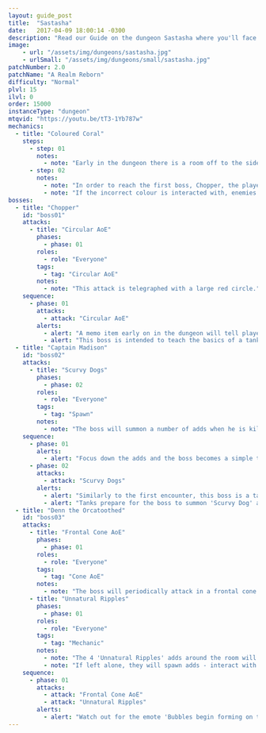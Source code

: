 ```yaml
---
layout: guide_post
title:  "Sastasha"
date:   2017-04-09 18:00:14 -0300
description: "Read our Guide on the dungeon Sastasha where you'll face off against Chopper, Captain Madison, and Denn the Orcatoothed."
image:
    - url: "/assets/img/dungeons/sastasha.jpg"
    - urlSmall: "/assets/img/dungeons/small/sastasha.jpg"
patchNumber: 2.0
patchName: "A Realm Reborn"
difficulty: "Normal"
plvl: 15
ilvl: 0
order: 15000
instanceType: "dungeon"
mtqvid: "https://youtu.be/tT3-1Yb787w"
mechanics:
  - title: "Coloured Coral"
    steps:
      - step: 01
        notes:
          - note: "Early in the dungeon there is a room off to the side with an item that can be interacted with - it contains a message with a colour on it."
      - step: 02
        notes:
          - note: "In order to reach the first boss, Chopper, the player must unlock the entrance by selecting the correct colour of coral."
          - note: "If the incorrect colour is interacted with, enemies may spawn."
bosses:
  - title: "Chopper"
    id: "boss01"
    attacks:
      - title: "Circular AoE"
        phases:
          - phase: 01
        roles:
          - role: "Everyone"
        tags:
          - tag: "Circular AoE"
        notes:
          - note: "This attack is telegraphed with a large red circle."
    sequence:
      - phase: 01
        attacks:
          - attack: "Circular AoE"
        alerts:
          - alert: "A memo item early on in the dungeon will tell players which colour of coral to interact with in order to enter this fight."
          - alert: "This boss is intended to teach the basics of a tank and spank - simply DPS him down."
  - title: "Captain Madison"
    id: "boss02"
    attacks:
      - title: "Scurvy Dogs"
        phases:
          - phase: 02
        roles:
          - role: "Everyone"
        tags:
          - tag: "Spawn"
        notes:
          - note: "The boss will summon a number of adds when he is killed - tanks prepare to pick them up so that DPS can AoE them down."
    sequence:
      - phase: 01
        alerts:
          - alert: "Focus down the adds and the boss becomes a simple tank and spank."
      - phase: 02
        attacks:
          - attack: "Scurvy Dogs"
        alerts:
          - alert: "Similarly to the first encounter, this boss is a tank and spank."
          - alert: "Tanks prepare for the boss to summon 'Scurvy Dog' adds at the end of the encounter."
  - title: "Denn the Orcatoothed"
    id: "boss03"
    attacks:
      - title: "Frontal Cone AoE"
        phases:
          - phase: 01
        roles:
          - role: "Everyone"
        tags:
          - tag: "Cone AoE"
        notes:
          - note: "The boss will periodically attack in a frontal cone - move out of the telegraph to avoid being hit."
      - title: "Unnatural Ripples"
        phases:
          - phase: 01
        roles:
          - role: "Everyone"
        tags:
          - tag: "Mechanic"
        notes:
          - note: "The 4 'Unnatural Ripples' adds around the room will periodically begin to bubble."
          - note: "If left alone, they will spawn adds - interact with them when they are bubbling to prevent the spawn."
    sequence:
      - phase: 01
        attacks:
          - attack: "Frontal Cone AoE"
          - attack: "Unnatural Ripples"
        alerts:
          - alert: "Watch out for the emote 'Bubbles begin forming on the water's surface' - it indicates that the grates around the room are about to spawn adds."
---
```

